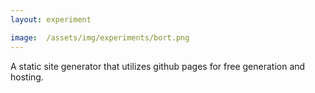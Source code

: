 ```yaml
---
layout: experiment

image:  /assets/img/experiments/bort.png
---
```


A static site generator that utilizes github pages for free generation and hosting.